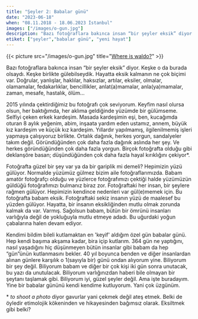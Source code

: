 ```yaml
---
title: "Şeyler 2: Babalar günü"
date: "2023-06-18"
when: "08.11.2018 - 18.06.2023 İstanbul"
images: ["/images/o-gun.jpg"]
description: "Bazı fotoğraflara bakınca insan “bir şeyler eksik” diyor. Keşke o da burada olsaydı. Keşke birlikte gülebilseydik. Hayatta eksik kalmanın ne çok biçimi var. Doğrular, yanlışlar, haklılar, haksızlar, artılar, eksiler, olmalar, olamamalar, fedakarlıklar, bencillikler, anlat(a)mamalar, anla(ya)mamalar, zaman, mesafe, hastalık, ölüm..."
etiket: ["şeyler","babalar günü", "yeni hayat"]
---
```


{{< picture src="/images/o-gun.jpg" title="[Where is waldo?](https://www.instagram.com/p/By3LHboA1L2/)" >}}

Bazı fotoğraflara bakınca insan “bir şeyler eksik” diyor. Keşke o da burada olsaydı. Keşke birlikte gülebilseydik. Hayatta eksik kalmanın ne çok biçimi var. Doğrular, yanlışlar, haklılar, haksızlar, artılar, eksiler, olmalar, olamamalar, fedakarlıklar, bencillikler, anlat(a)mamalar, anla(ya)mamalar, zaman, mesafe, hastalık, ölüm...

<!--more-->

2015 yılında çektirdiğimiz bu fotoğrafı çok seviyorum. Keyfim nasıl olursa olsun, her baktığımda, her aklıma geldiğinde yüzümde bir gülümseme. Selfiyi çeken erkek kardeşim. Masada kardeşimin eşi, ben, kucağımda oturan 8 aylık yeğenim, abim, inşaata yardım eden ustamız, annem, büyük kız kardeşim ve küçük kız kardeşim. Yıllardır yapılmamış, ilgilenilmemiş işleri yapmaya çalışıyoruz birlikte. Ortalık dağınık, herkes yorgun, sandalyeler takım değil. Göründüğünden çok daha fazla dağınık aslında her şey. Ve herkes göründüğünden çok daha fazla yorgun. Birçok fotoğrafta olduğu gibi deklanşöre basan; düşündüğünden çok daha fazla hayal kırıklığını çekiyor*. 

Fotoğrafta güzel bir şey var ya da bir gariplik mi demeli? Hepimizin yüzü gülüyor. Normalde yüzümüz gülmez bizim aile fotoğraflarımızda. Babam amatör fotoğrafçı olduğu ve yüzlerce fotoğrafımızı çektiği halde yüzümüzün güldüğü fotoğrafımızı bulmanız biraz zor. Fotoğraftaki her insan, bir şeylere rağmen gülüyor. Hepimizin kendince nedenleri var gül(e)memek için. Bu fotoğrafta babam eksik. Fotoğraftaki sekiz insanın yüzü de maalesef bu yüzden gülüyor. Hayatta, bir insanın eksikliğinden mutlu olmak zorunda kalmak da var. Varmış. Sağolsun babam, bütün bir ömrünü insanları varlığıyla değil de yokluğuyla mutlu etmeye adadı. Bu uğurdaki yoğun çabalarına halen devam ediyor.

Kendimi bildim bileli kutlamaktan en 'keyif' aldığım özel gün babalar günü. Hep kendi başıma akşama kadar, bira içip kutlarım. 364 gün ne yaptığını, nasıl yaşadığını hiç düşünmeyen bütün insanlar gibi babam da hep “gün”ünün kutlanmasını bekler. 40 yıl boyunca benden ve diğer insanlardan alınan günlere karşılık o 1(sayıyla bir) günü ondan alıyorum yine. Biliyorum bir şey değil. Biliyorum babam ve diğer bir çok kişi iki gün sonra unutacak, bu yazı da unutulacak. Biliyorum varlığınızdan haberi bile olmayan bir şeytanı taşlamak gibi. Biliyorum iyi, güzel şeyler değil. Ama işte buradayım. Yine bir babalar gününü kendi kendime kutluyorum. Yani çok üzgünüm. 


\* *to shoot a photo* diyor gavurlar yani çekmek değil ateş etmek. Belki de öyledir etimolojik kökeninden ve hikayesinden bağımsız olarak. Eksiltmek gibi belki?